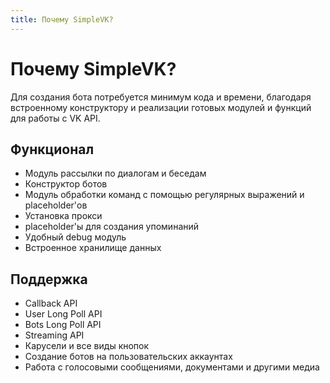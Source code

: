```yaml
---
title: Почему SimpleVK?
---
```


# Почему SimpleVK?
Для создания бота потребуется минимум кода и времени, благодаря встроенному конструктору и реализации готовых модулей и функций для работы с VK API.  

## Функционал

* Модуль рассылки по диалогам и беседам
* Конструктор ботов
* Модуль обработки команд с помощью регулярных выражений и placeholder'ов
* Установка прокси
* placeholder'ы для создания упоминаний
* Удобный debug модуль
* Встроенное хранилище данных

## Поддержка

* Callback API
* User Long Poll API
* Bots Long Poll API
* Streaming API
* Карусели и все виды кнопок  
* Создание ботов на пользовательских аккаунтах
* Работа с голосовыми сообщениями, документами и другими медиа